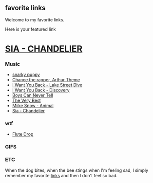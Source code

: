 ## favorite links

Welcome to my favorite links. 

Here is your featured link

# [SIA - CHANDELIER](https://www.youtube.com/watch?v=2vjPBrBU-TM&index=4&list=RDDKL4X0PZz7M)

### Music
- [snarky puppy](https://soundcloud.com/paulmaaswinkel/binky-snarky-puppy-vocal-cover)
- [Chance the rapper, Arthur Theme](http://www.slate.com/blogs/browbeat/2014/05/30/chance_the_rapper_covers_arthur_theme_song_from_the_pbs_series_video.html)
- [I Want You Back - Lake Street Dive](www.youtube.com/watch?v=6EPwRdVg5Ug)
- [I Want You Back - Discovery](https://www.youtube.com/watch?v=znb5zgfDP7g)
- [Boys Can Never Tell](www.youtube.com/watch?v=b-aqQCcWEDM)
- [The Very Best](http://www.youtube.com/watch?v=OcC3Z3ynwMg&list=RDOcC3Z3ynwMg#t=1)
- [Miike Snow - Animal](http://www.youtube.com/watch?v=niKT-kJfUz4)
- [Sia - Chandelier](https://www.youtube.com/watch?v=2vjPBrBU-TM&index=4&list=RDDKL4X0PZz7M)

### wtf
- [Flute Drop](https://soundcloud.com/d-j-detweiler/miley-cyrus?in=d-j-detweiler/sets/flutedrop-bangers)


### GIFS


### ETC

When the dog bites, when the bee stings when I'm feeling sad, I simply remember my favorite [links](www.omfgdogs.com) and then I don't feel so bad.